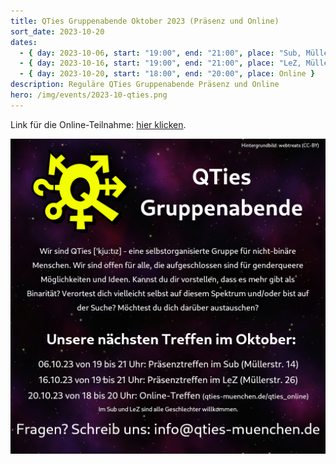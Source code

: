 ```yaml
---
title: QTies Gruppenabende Oktober 2023 (Präsenz und Online)
sort_date: 2023-10-20
dates:
  - { day: 2023-10-06, start: "19:00", end: "21:00", place: "Sub, Müllerstraße 14" }
  - { day: 2023-10-16, start: "19:00", end: "21:00", place: "LeZ, Müllerstraße 26" }
  - { day: 2023-10-20, start: "18:00", end: "20:00", place: Online }
description: Reguläre QTies Gruppenabende Präsenz und Online
hero: /img/events/2023-10-qties.png
---
```


Link für die Online-Teilnahme: [hier klicken](/qties_online).

![](/img/events/2023-10-qties.png)
